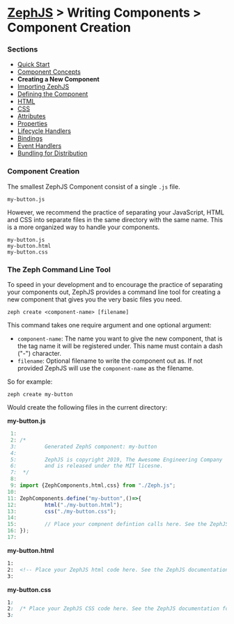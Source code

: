 # [ZephJS](../README.md) > Writing Components > Component Creation

### Sections

- [Quick Start](./ComponentQuickStart.md)
- [Component Concepts](./ComponentConcepts.md)
- **Creating a New Component**
- [Importing ZephJS](./ComponentImporting.md)
- [Defining the Component](./ComponentDefinition.md)
- [HTML](./ComponentMarkup.md)
- [CSS](./ComponentStyling.md)
- [Attributes](./ComponentAttributes.md)
- [Properties](./ComponentProperties.md)
- [Lifecycle Handlers](./ComponentLifecycleHandlers.md)
- [Bindings](./ComponentBindings.md)
- [Event Handlers](./ComponentEvents.md)
- [Bundling for Distribution](./docs/ComponentBundling.md)

### Component Creation

The smallest ZephJS Component consist of a single `.js` file.

```
my-button.js
```

However, we recommend the practice of separating your JavaScript, HTML and CSS into separate files in the same directory with the same name.  This is a more organized way to handle your components.

```
my-button.js
my-button.html
my-button.css
```

### The Zeph Command Line Tool

To speed in your development and to encourage the practice of separating your components out, ZephJS provides a command line tool for creating a new component that gives you the very basic files you need.

```shell
zeph create <component-name> [filename]
```

This command takes one require argument and one optional argument:

 - `component-name`: The name you want to give the new component, that is the tag name it will be registered under.  This name must contain a dash ("-") character.
 - `filename`: Optional filename to write the component out as. If not provided ZephJS will use the `component-name` as the filename.

So for example:

```shell
zeph create my-button
```

Would create the following files in the current directory:

**my-button.js**
```javascript
 1:
 2:	/*
 3:	        Generated ZephS component: my-button
 4:
 5:	        ZephJS is copyright 2019, The Awesome Engineering Company
 6:	        and is released under the MIT licesne.
 7:	 */
 8:
 9:	import {ZephComponents,html,css} from "./Zeph.js";
10:
11:	ZephComponents.define("my-button",()=>{
12:	        html("./my-button.html");
13:	        css("./my-button.css");
14:
15:	        // Place your compnent defintion calls here. See the ZephJS documentation for more information.
16:	});
17:
```

**my-button.html**
```html
1:
2:	<!-- Place your ZephJS html code here. See the ZephJS documentation for more information. -->
3:
```

**my-button.css**
```css
1:
2:	/* Place your ZephJS CSS code here. See the ZephJS documentation for more information. */
3:
```
